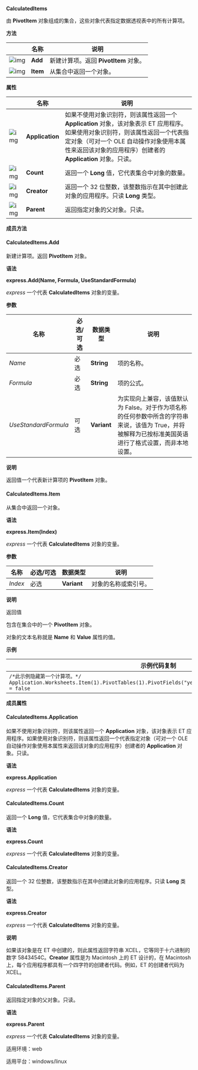 **CalculatedItems**



由 **PivotItem** 对象组成的集合，这些对象代表指定数据透视表中的所有计算项。

**方法**

|                                                              | 名称     | 说明                                  |
| ------------------------------------------------------------ | -------- | ------------------------------------- |
| ![img](https://qn.cache.wpscdn.cn/encs/doc/office_v19/gif/methods.gif) | **Add**  | 新建计算项。返回 **PivotItem** 对象。 |
| ![img](https://qn.cache.wpscdn.cn/encs/doc/office_v19/gif/methods.gif) | **Item** | 从集合中返回一个对象。                |

**属性**

|                                                              | 名称            | 说明                                                         |
| ------------------------------------------------------------ | --------------- | ------------------------------------------------------------ |
| ![img](https://qn.cache.wpscdn.cn/encs/doc/office_v19/gif/properties.gif) | **Application** | 如果不使用对象识别符，则该属性返回一个 **Application** 对象，该对象表示 ET 应用程序。如果使用对象识别符，则该属性返回一个代表指定对象（可对一个 OLE 自动操作对象使用本属性来返回该对象的应用程序）创建者的 **Application** 对象。只读。 |
| ![img](https://qn.cache.wpscdn.cn/encs/doc/office_v19/gif/properties.gif) | **Count**       | 返回一个 **Long** 值，它代表集合中对象的数量。               |
| ![img](https://qn.cache.wpscdn.cn/encs/doc/office_v19/gif/properties.gif) | **Creator**     | 返回一个 32 位整数，该整数指示在其中创建此对象的应用程序。只读 **Long** 类型。 |
| ![img](https://qn.cache.wpscdn.cn/encs/doc/office_v19/gif/properties.gif) | **Parent**      | 返回指定对象的父对象。只读。                                 |

**成员方法**

#### **CalculatedItems.Add**

新建计算项。返回 **PivotItem** 对象。

**语法**

**express.Add(Name, Formula, UseStandardFormula)**

*express*   一个代表 **CalculatedItems** 对象的变量。

**参数**

| **名称**             | **必选/可选** | **数据类型** | **说明**                                                     |
| -------------------- | ------------- | ------------ | ------------------------------------------------------------ |
| *Name*               | 必选          | **String**   | 项的名称。                                                   |
| *Formula*            | 必选          | **String**   | 项的公式。                                                   |
| *UseStandardFormula* | 可选          | **Variant**  | 为实现向上兼容，该值默认为 False。对于作为项名称的任何参数中所含的字符串来说，该值为 True，并将被解释为已按标准美国英语进行了格式设置，而非本地设置。 |

**说明**

返回值一个代表新计算项的 **PivotItem** 对象。

#### **CalculatedItems.Item**

从集合中返回一个对象。

**语法**

**express.Item(Index)**

*express*   一个代表 **CalculatedItems** 对象的变量。

**参数**

| **名称** | **必选/可选** | **数据类型** | **说明**             |
| -------- | ------------- | ------------ | -------------------- |
| *Index*  | 必选          | **Variant**  | 对象的名称或索引号。 |

**说明**

返回值

包含在集合中的一个 **PivotItem** 对象。

对象的文本名称就是 **Name** 和 **Value** 属性的值。

**示例**

| 示例代码复制                                                 |
| ------------------------------------------------------------ |
| `/*此示例隐藏第一个计算项。*/ Application.Worksheets.Item(1).PivotTables(1).PivotFields("year").CalculatedItems().Item(1).Visible = false` |

**成员属性**

#### **CalculatedItems.Application**

如果不使用对象识别符，则该属性返回一个 **Application** 对象，该对象表示 ET 应用程序。如果使用对象识别符，则该属性返回一个代表指定对象（可对一个 OLE 自动操作对象使用本属性来返回该对象的应用程序）创建者的 **Application** 对象。只读。

**语法**

**express.Application**

*express*   一个代表 **CalculatedItems** 对象的变量。

#### **CalculatedItems.Count**

返回一个 **Long** 值，它代表集合中对象的数量。

**语法**

**express.Count**

*express*   一个代表 **CalculatedItems** 对象的变量。

#### **CalculatedItems.Creator**

返回一个 32 位整数，该整数指示在其中创建此对象的应用程序。只读 **Long** 类型。

**语法**

**express.Creator**

*express*   一个代表 **CalculatedItems** 对象的变量。

**说明**

如果该对象是在 ET 中创建的，则此属性返回字符串 XCEL，它等同于十六进制的数字 5843454C。**Creator** 属性是为 Macintosh 上的 ET 设计的，在 Macintosh 上，每个应用程序都具有一个四字符的创建者代码。例如，ET 的创建者代码为 XCEL。

#### **CalculatedItems.Parent**

返回指定对象的父对象。只读。

**语法**

**express.Parent**

*express*   一个代表 **CalculatedItems** 对象的变量。

适用环境：web

适用平台：windows/linux